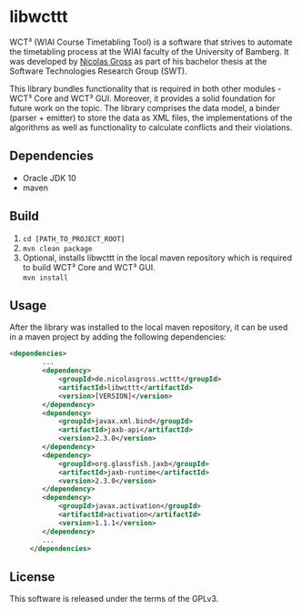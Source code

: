 # libwcttt

WCT³ (WIAI Course Timetabling Tool) is a software that strives to automate the 
timetabling process at the WIAI faculty of the University of Bamberg. It was 
developed by [Nicolas Gross](https://github.com/nicolasgross) as part of his 
bachelor thesis at the Software Technologies Research Group (SWT).

This library bundles functionality that is required in both other modules - WCT³
Core and WCT³ GUI. Moreover, it provides a solid foundation for future work on 
the topic. The library comprises the data model, a binder (parser + emitter) to
store the data as XML files, the implementations of the algorithms as well as
functionality to calculate conflicts and their violations. 


## Dependencies

- Oracle JDK 10
- maven


## Build

1. `cd [PATH_TO_PROJECT_ROOT]`
2. `mvn clean package` 
3. Optional, installs libwcttt in the local maven repository which is required
to build WCT³ Core and WCT³ GUI.  
`mvn install`


## Usage

After the library was installed to the local maven repository, it can be used in
a maven project by adding the following dependencies:

```xml
<dependencies>
        ...
        <dependency>
            <groupId>de.nicolasgross.wcttt</groupId>
            <artifactId>libwcttt</artifactId>
            <version>[VERSION]</version>
        </dependency>
        <dependency>
            <groupId>javax.xml.bind</groupId>
            <artifactId>jaxb-api</artifactId>
            <version>2.3.0</version>
        </dependency>
        <dependency>
            <groupId>org.glassfish.jaxb</groupId>
            <artifactId>jaxb-runtime</artifactId>
            <version>2.3.0</version>
        </dependency>
        <dependency>
            <groupId>javax.activation</groupId>
            <artifactId>activation</artifactId>
            <version>1.1.1</version>
        </dependency>
        ...
     </dependencies>
```

## License

This software is released under the terms of the GPLv3.
